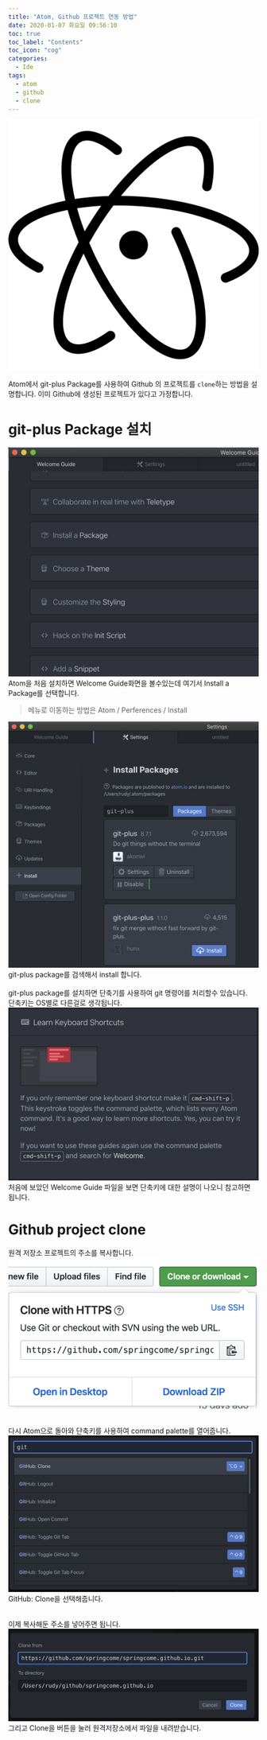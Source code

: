 ```yaml
---
title: "Atom, Github 프로젝트 연동 방법"
date: 2020-01-07 화요일 09:56:10
toc: true
toc_label: "Contents"
toc_icon: "cog"
categories:
  - Ide
tags:
  - atom
  - github
  - clone
---
```

<img src="/assets/images/ide/atom/atom_log.png" />

Atom에서 git-plus Package를 사용하여 Github 의 프로젝트를 `clone`하는 방법을 설명합니다.
이미 Github에 생성된 프로젝트가 있다고 가정합니다.

# git-plus Package 설치
<img src="/assets/images/ide/atom/github01.png" />
Atom을 처음 설치하면 Welcome Guide화면을 볼수있는데 여기서 Install a Package를 선택합니다.

> 메뉴로 이동하는 방법은 Atom / Perferences / Install

<img src="/assets/images/ide/atom/github03.png" />
git-plus package를 검색해서 install 합니다.
<br /><br />
git-plus package를 설치하면 단축기를 사용하여 git 명령어를 처리할수 있습니다.
<br />단축키는 OS별로 다른걸로 생각됩니다.
<img src="/assets/images/ide/atom/github04.png" />
처음에 보았던 Welcome Guide 파일을 보면 단축키에 대한 설명이 나오니 참고하면 됩니다.

# Github project clone
원격 저장소 프로젝트의 주소를 복사합니다.
<img src="/assets/images/ide/atom/github07.png" /><br /><br />

다시 Atom으로 돌아와 단축키를 사용하여 command palette를 열어줍니다.
<img src="/assets/images/ide/atom/github05.png" />
GitHub: Clone을 선택해줍니다.<br /><br />

이제 복사해둔 주소를 넣어주면 됩니다.
<img src="/assets/images/ide/atom/github08.png" />
그리고 Clone을 버튼을 눌러 원격저장소에서 파일을 내려받습니다.
